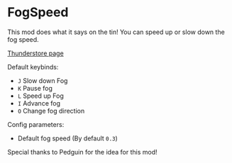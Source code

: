 # FogSpeed

This mod does what it says on the tin! You can speed up or slow down the fog speed.

[Thunderstore page](https://thunderstore.io/c/peak/p/TeamCo/FogSpeed/)

Default keybinds:

- `J` Slow down Fog
- `K` Pause fog
- `L` Speed up Fog
- `I` Advance fog
- `O` Change fog direction

Config parameters:

- Default fog speed (By default `0.3`)


Special thanks to Pedguin for the idea for this mod!